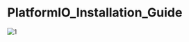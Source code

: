 # PlatformIO_Installation_Guide


![1](https://user-images.githubusercontent.com/96014379/160340055-64dd95fc-2cb9-49b0-a621-4199330ad9a6.png)
